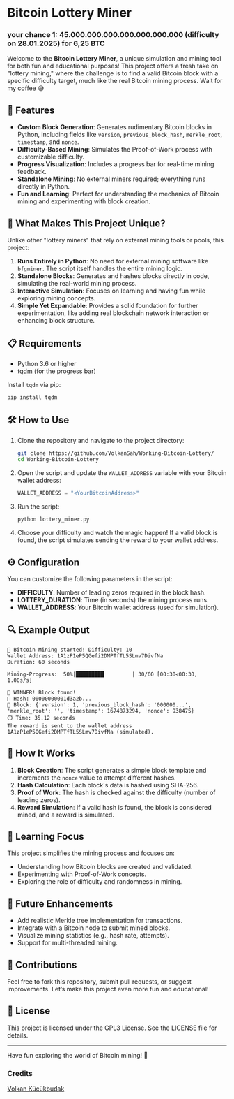 # Bitcoin Lottery Miner
### your chance 1: 45.000.000.000.000.000.000.000 (difficulty on 28.01.2025) for 6,25 BTC

Welcome to the **Bitcoin Lottery Miner**, a unique simulation and mining tool for both fun and educational purposes! This project offers a fresh take on "lottery mining," where the challenge is to find a valid Bitcoin block with a specific difficulty target, much like the real Bitcoin mining process. Wait for my coffee 😅

## 🚀 Features

- **Custom Block Generation**: Generates rudimentary Bitcoin blocks in Python, including fields like `version`, `previous_block_hash`, `merkle_root`, `timestamp`, and `nonce`.
- **Difficulty-Based Mining**: Simulates the Proof-of-Work process with customizable difficulty.
- **Progress Visualization**: Includes a progress bar for real-time mining feedback.
- **Standalone Mining**: No external miners required; everything runs directly in Python.
- **Fun and Learning**: Perfect for understanding the mechanics of Bitcoin mining and experimenting with block creation.

## 🌟 What Makes This Project Unique?

Unlike other "lottery miners" that rely on external mining tools or pools, this project:

1. **Runs Entirely in Python**: No need for external mining software like `bfgminer`. The script itself handles the entire mining logic.
2. **Standalone Blocks**: Generates and hashes blocks directly in code, simulating the real-world mining process.
3. **Interactive Simulation**: Focuses on learning and having fun while exploring mining concepts.
4. **Simple Yet Expandable**: Provides a solid foundation for further experimentation, like adding real blockchain network interaction or enhancing block structure.

## 📋 Requirements

- Python 3.6 or higher
- [tqdm](https://pypi.org/project/tqdm/) (for the progress bar)

Install `tqdm` via pip:
```bash
pip install tqdm
```

## 🛠️ How to Use

1. Clone the repository and navigate to the project directory:
   ```bash
   git clone https://github.com/VolkanSah/Working-Bitcoin-Lottery/
   cd Working-Bitcoin-Lottery
   ```
2. Open the script and update the `WALLET_ADDRESS` variable with your Bitcoin wallet address:
   ```python
   WALLET_ADDRESS = "<YourBitcoinAddress>"
   ```
3. Run the script:
   ```bash
   python lottery_miner.py
   ```
4. Choose your difficulty and watch the magic happen! If a valid block is found, the script simulates sending the reward to your wallet address.

## ⚙️ Configuration

You can customize the following parameters in the script:

- **DIFFICULTY**: Number of leading zeros required in the block hash.
- **LOTTERY_DURATION**: Time (in seconds) the mining process runs.
- **WALLET_ADDRESS**: Your Bitcoin wallet address (used for simulation).

## 🔍 Example Output

```text
🚀 Bitcoin Mining started! Difficulty: 10
Wallet Address: 1A1zP1eP5QGefi2DMPTfTL5SLmv7DivfNa
Duration: 60 seconds

Mining-Progress:  50%|█████████         | 30/60 [00:30<00:30,  1.00s/s]

🎉 WINNER! Block found!
🔑 Hash: 00000000001d3a2b...
📜 Block: {'version': 1, 'previous_block_hash': '000000...', 'merkle_root': '', 'timestamp': 1674873294, 'nonce': 938475}
⏱️ Time: 35.12 seconds
The reward is sent to the wallet address 1A1zP1eP5QGefi2DMPTfTL5SLmv7DivfNa (simulated).
```

## 🤔 How It Works

1. **Block Creation**: The script generates a simple block template and increments the `nonce` value to attempt different hashes.
2. **Hash Calculation**: Each block's data is hashed using SHA-256.
3. **Proof of Work**: The hash is checked against the difficulty (number of leading zeros).
4. **Reward Simulation**: If a valid hash is found, the block is considered mined, and a reward is simulated.

## 🧠 Learning Focus

This project simplifies the mining process and focuses on:
- Understanding how Bitcoin blocks are created and validated.
- Experimenting with Proof-of-Work concepts.
- Exploring the role of difficulty and randomness in mining.

## 🚧 Future Enhancements

- Add realistic Merkle tree implementation for transactions.
- Integrate with a Bitcoin node to submit mined blocks.
- Visualize mining statistics (e.g., hash rate, attempts).
- Support for multi-threaded mining.

## 🤝 Contributions

Feel free to fork this repository, submit pull requests, or suggest improvements. Let’s make this project even more fun and educational!

## 📜 License

This project is licensed under the GPL3 License. See the LICENSE file for details.

---

Have fun exploring the world of Bitcoin mining! 🚀

### Credits
[Volkan Kücükbudak](https://github.com/volkansah)


